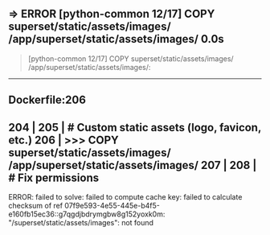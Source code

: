  => ERROR [python-common 12/17] COPY superset/static/assets/images/ /app/superset/static/assets/images/                          0.0s 
------
 > [python-common 12/17] COPY superset/static/assets/images/ /app/superset/static/assets/images/:
------
Dockerfile:206
--------------------
 204 |
 205 |     # Custom static assets (logo, favicon, etc.)
 206 | >>> COPY superset/static/assets/images/ /app/superset/static/assets/images/
 207 |
 208 |     # Fix permissions
--------------------
ERROR: failed to solve: failed to compute cache key: failed to calculate checksum of ref 07f9e593-4e55-445e-b4f5-e160fb15ec36::g7qgdjbdrymgbw8g152yoxk0m: "/superset/static/assets/images": not found
